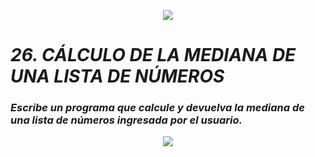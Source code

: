 <p align="center">
  <img src="https://github.com/emilianod98/PythonChallenges-LowLevel/blob/main/src/Learn-python.png">
</p>

# ***26. CÁLCULO DE LA MEDIANA DE UNA LISTA DE NÚMEROS***

### *Escribe un programa que calcule y devuelva la mediana de una lista de números ingresada por el usuario.*

<p align="center">
  <img src="https://github.com/emilianod98/PythonChallenges-LowLevel/blob/main/src/coding.png">
</p>